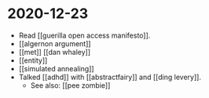 # 2020-12-23

- Read [[guerilla open access manifesto]].
- [[algernon argument]]
- [[met]] [[dan whaley]] 
- [[entity]]
- [[simulated annealing]]
- Talked [[adhd]] with [[abstractfairy]] and [[ding levery]].
  - See also: [[pee zombie]]
